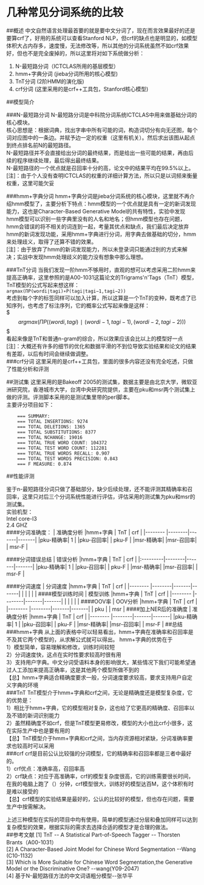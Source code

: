 # 几种常见分词系统的比较
##概述
中文自然语言处理最首要的就是要中文分词了，现在而言效果最好的还是要算crf了，好用的系统可以查看Stanford NLP，但crf的缺点也是明显的，如模型体积大占内存多，速度慢，无法修改等，所以其他的分词系统虽然不如crf效果好，但也不是完全废掉的，所以这里将对如下系统做分析：  
1. N-最短路分词（ICTCLAS所用的基层模型）  
2. hmm+字典分词 (jieba分词所用的核心模型)  
3. TnT分词 (2阶HMM的演化版)  
4. crf分词 (这里采用的是crf++工具包，Stanford核心模型)  

##模型简介

###N-最短路分词
N-最短路分词是中科院分词系统ICTCLAS中用来做基础分词的核心模块。  
核心思想是：根据词典，找出字串中所有可能的词，构造词切分有向无还图，每个词对应图中的一条边。并赋予边一定的权重（这里有机关）。然后求出该图从起点到终点排名前N的最短路径。  
N-最短路径并不会直接给出分词的最终结果，而是给出一些可能的结果，再由后续的程序继续处理，最后得出最终结果。  
N-最短路径的一个优点就是召回率十分的高，论文中的结果平均在99.5%以上。  
[注]：由于个人没有查明ICTCLAS的权重的详细计算方法，所以只是以词频来衡量权重，这里可能欠妥  

###hmm+字典分词
hmm+字典分词是jieba分词系统的核心模块，这里就不再介绍hmm模型了，主要分析下特点：hmm模型的一个优点就是具有一定的新词发现能力，这也是Character-Based Generative Model的共有特性，实验中发现hmm模型可以识别一些字典里没有的人名和地名；但hmm模型也存在问题，hmm会错误的将不相关的词连到一起，考量其优点和缺点，我们最后决定放弃hmm的新词发现功能，采用hmm+字典进行分词，用字典去做基础的切分，hmm来处理歧义，取得了还算不错的效果。  
[注]：由于放弃了hmm的新词发现能力，所以未登录词只能通过别的方式来解决；实战中发现hmm处理歧义的能力没有想象中那么理想。  

###TnT分词
当我们发现一阶hmm不够用时，直观的想可以考虑采用二阶hmm来提高正确率，这里参照的是A00-1031这篇论文的Trigrams'n'Tags（TnT）模型，TnT模型的公式写起来想这样：  
	`argmax(ΠP(wordi∣tagi)∗P(tagi∣tagi−1,tagi−2))`  
考虑到每个字的标签同样可以加入计算，所以这算是一个TnT的变种，既考虑了已知序列，也考虑了标注序列，它的概率公式写起来像是这样：  
	$$$argmax(ΠP((wordi,tagi)∣(wordi−1,tagi−1),(wordi−2,tagi−2)))$$$  
看起来像是TnT和普通n-gram的综合，所以效果应该会比以上的模型好一点  
[注]：大概还有许多的细节的优化和数据平滑的不到位导致实验结果和论文的结果有差距，以后有时间会继续做调整。  
###crf分词
这里采用的是crf++工具包，里面的很多内容还没有完全吃透，只做了性能分析和评测  

##测试集
这里采用的是Bakeoff 2005的测试集，数据主要是由北京大学，微软亚洲研究院，香港城市大学，台湾中央研究院提供，主要在pku和msr两个测试集上做的评测。评测脚本采用的是测试集里带的perl脚本。  
主要评分项目如下：
```
    === SUMMARY:
    === TOTAL INSERTIONS: 9274
    === TOTAL DELETIONS: 1365
    === TOTAL SUBSTITUTIONS: 8377
    === TOTAL NCHANGE: 19016
    === TOTAL TRUE WORD COUNT: 104372
    === TOTAL TEST WORD COUNT: 112281
    === TOTAL TRUE WORDS RECALL: 0.907
    === TOTAL TEST WORDS PRECISION: 0.843
    === F MEASURE: 0.874
```

##性能评测

鉴于n-最短路径分词只做了基础部分，缺少后续处理，还不能评测其精确率和召回率，这里只对后三个分词系统性能进行评估，评估采用的测试集为pku和msr的测试集。  
实验机型：  
Intel core-I3  
2.4 GHZ  
####分词准确度：
|   准确度分析      |hmm+字典 |  TnT  |  crf  |
|-------- |--------|-------|-------|
|pku-精确率|    1   |
|pku-召回率|
|  pku-F  |
|msr-精确率|
|msr-召回率|
|  msr-F  |

####分词错误总结
|    错误分析     |hmm+字典 |  TnT  | crf   |
|:---------|--------|-------|-------|
|pku-精确率|    1   |
|pku-召回率|
|  pku-F  |
|msr-精确率|
|msr-召回率|
|  msr-F  |

####分词速度
|    分词速度     |hmm+字典 |  TnT  |  crf  |
|-------- |--------|-------|-------|
|		  |		   |	   |       |
####模型训练时间
|    模型训练     |hmm+字典 |  TnT  |  crf  |
|-------- |--------|-------|-------|
|		  |		   |	   |       |
####OOV率
|   OOV分析      |hmm+字典 |  TnT  |  crf  |
|-------- |--------|-------|-------|
|  pku  |
|  msr  |
####加上NER后的准确度
|   准确度分析      |hmm+字典 |  TnT  |  crf  |
|-------- |--------|-------|-------|
|pku-精确率|    1   |
|pku-召回率|
|  pku-F  |
|msr-精确率|
|msr-召回率|
|  msr-F  |
##总结
###hmm+字典
从上面的表格中可以轻易看出，hmm+字典在准确率和召回率是不及其它两个模型的，从求解公式就可以得出。   hmm+字典的优势在于  
	1）模型简单，容易理解和修改，训练时间较短  
    2）分词速度快，这点在实时性要求较高时很有用  
    3）支持用户字典。中文分词受语料本身的影响很大，某些情况下我们可能希望通过人工添加来提高正确率，这是其他两个模型所做不到的  
【总】hmm+字典适合精确度要求一般，分词速度要求较高，要求支持用户自定义字典的环境  
###TnT
TnT模型介于hmm+字典和crf之间，无论是精确度还是模型复杂度，它的优势是：  
	1）相比于hmm+字典，它的模型相对复杂，这也给了它更高的精确度、召回率以及不错的新词识别能力  
	2）虽然精确度不如crf，但是TnT模型更易修改，模型的大小也比crf小很多，这在实际生产中也是要有用的  
【总】TnT模型介于hmm+字典和crf之间，当内存资源相对紧缺，分词准确率要求也较高时可以采用  
###crf
crf是目前公认比较强的分词模型，它的精确率和召回率都是三者中最好的。  
	1）crf优点：准确率高，召回率高  
    2）crf缺点：对应于高准确率，crf的模型复杂度很高，它的训练需要很长时间，在我的电脑上跑了（）分钟，crf模型很大，训练好的模型达百M，这个体积有时是难以接受的  
【总】crf模型的实验结果是最好的，公认的比较好的模型，但也存在问题，需要生产中按需解决。  

上述三种模型在实际的项目中均有使用，简单的模型通过分层和叠加同样可以达到复杂模型的效果，根据实际的需求去选择合适的模型才是合理的做法。  
##参考文献
[1] TnT -- A Statistical Part-of-Speech Tagger -- Thorsten Brants（A00-1031）  
[2] A Character-Based Joint Model for Chinese Word Segmentation --Wang (C10-1132)  
[3] Which is More Suitable for Chinese Word Segmentation,the Generative Model or the Discriminative One? --wang(Y09-2047)  
[4] 基于N-最短路径方法的中文词语粗分模型--张华平  
